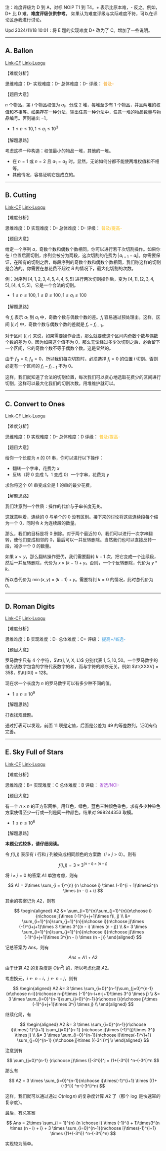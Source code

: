 注：难度评级为 D 到 A，对标 NOIP T1 到 T4。+ 表示比原本难，- 反之。例如，D+ 比 D 难。**难度评级仅供参考。** 如果认为难度评级与实际难度不符，可以在评论区@我进行讨论。

Upd 2024/11/18 10:01：将 E 题的实现难度 D+ 改为了 C。增加了一些说明。

----

<!--
FE4C61
F39C11
FFC116
52C41A
3498DB
9D3DCF
0E1D69
-->

## A. Ballon

[Link-CF](https://codeforces.com/contest/998/problem/A)
[Link-Luogu](https://www.luogu.com.cn/problem/CF998A)

【难度分析】

思维难度：D-
实现难度：D-
总体难度：D-
评级：<font color = F39C11> 普及- </font>

【题目大意】

$n$ 个物品，第 $i$ 个物品权值为 $a_i$，分成 $2$ 堆，每堆至少有 $1$ 个物品，并且两堆的权值和不相等。如果存在一种分法，输出任意一种分法中，任意一堆的物品数量与物品编号。否则输出 $-1$。

- $1 \leq n \leq 10, 1 \leq a_i \leq 10^3$

【解题思路】

考虑这样一种构造：权值最小的物品一堆，其他的一堆。

- 在 $n = 1$ 或 $n = 2$ 且 $a_1 = a_2$ 时。显然，无论如何分都不能使两堆权值和不相等。
- 其他情况，容易证明它是成立的。

----

## B. Cutting

[Link-CF](https://codeforces.com/contest/998/problem/B)
[Link-Luogu](https://www.luogu.com.cn/problem/CF998B)

【难度分析】

思维难度：D
实现难度：D-
总体难度：D-
评级：<font color = FFC116> 普及/提高- </font>

【题目大意】

给定一个序列 $a$，奇数个数和偶数个数相同。你可以进行若干次切割操作。如果你在 $i$ 位置后面切割，序列会被分为两段，这次切割的花费为 $\lvert a_{i + 1} - a_i \rvert$。你需要保证，在所有的切割之后，每段序列的奇数个数和偶数个数相同，我们称这样的切割是合法的。你需要在总花费不超过 $B$ 的情况下，最大化切割的次数。

例：对序列 $[4, 1, 2, 3, 4, 5, 4, 4, 5, 5]$ 进行两次切割操作后，变为 $[4, 1], [2, 3, 4, 5], [4, 4, 5, 5]$，它是一个合法的切割。

- $1 \leq n \leq 100, 1 \leq B \leq 100, 1 \leq a_i \leq 100$

【解题思路】

令 $f_i$ 表示 $a_1$ 到 $a_i$ 中，奇数个数与偶数个数的差。$f_i$ 容易通过预处理出。这样，区间 $[l, r]$ 中，奇数个数与偶数个数的差就是 $f_r - f_{l - 1}$。

对于区间 $[l, r]$ 来说，如果需要操作合法，那么就要使这个区间内奇数个数与偶数个数的差为 $0$。因为如果这个值不为 $0$，那么无论经过多少次切割之后，必会留下一个区间，它的奇数个数不等于偶数个数。这是显然的。

由于 $f_0 = 0, f_n = 0$，所以我们每次切割时，必须选择 $f_i = 0$ 的位置 $i$ 切割。否则必定有一个区间的 $f_r - f_{l - 1}$ 不为 $0$。

这样，我们就知道了合法的切割位置，每次我们可以贪心地选取花费少的区间进行切割，这样可以最大化我们的切割次数。用堆维护就可以。

----

## C. Convert to Ones

[Link-CF](https://codeforces.com/contest/998/problem/C)
[Link-Luogu](https://www.luogu.com.cn/problem/CF997A)

【难度分析】

思维难度：D
实现难度：D-
总体难度：D
评级：<font color = FFC116> 普及/提高- </font>

【题目大意】    

给你一个长度为 $n$ 的 $01$ 串，你可以进行以下操作：

- 翻转一个字串，花费为 $x$
- 反转（将 $0$ 变成 $1$，$1$ 变成 $0$）一个字串，花费为 $y$

求你将这个 $01$ 串变成全是 $1$ 的串的最少花费。

【解题思路】

我们注意到一个性质：操作的代价与子串长度无关。

这就意味着，连续的 $0$ 与单个的 $0$ 没有区别。接下来的讨论将这些连续段每个缩为一个 $0$，同时令 $k$ 为连续段的数量。

那么，我们的目标是将 $0$ 删除。对于两个最近的 $0$，我们可以进行一次字串翻转，使他们变成相邻的 $0$，最后可以一并反转删除。当然我们也可以直接反转一段，减少一个 $0$ 的数量。

如果 $x < y$，那么翻转操作更优，我们需要翻转 $k - 1$ 次，把它变成一个连续段，然后一并反转删除，代价为 $x \times (k - 1) + y$。否则，一个个反转删除，代价为 $y * k$。

所以总代价为 $\min(x, y) \times (k - 1) + y$。需要特判 $k = 0$ 的情况，此时总代价为 $0$。

-----

## D. Roman Digits

[Link-CF](https://codeforces.com/contest/998/problem/D)
[Link-Luogu](https://www.luogu.com.cn/problem/CF997B)

【难度分析】

思维难度：B
实现难度：D-
总体难度：C+
评级：<font color = 3498DB> 提高+/省选- </font>
 
【题目大意】

罗马数字只有 $4$ 个字符，$\tt{I, V, X, L}$ 分别代表 $1, 5, 10, 50$。一个罗马数字的值为该数字包含的字符代表数字的和，而与字符的顺序无关。例如 $\tt{XXXV} = 35$，$\tt{IXI} = 12$。

现在求一个长度为 $n$ 的罗马数字可以有多少种不同的值。

- $1 \leq n \leq 10^9$

【解题思路】

打表找规律题。

通过打表可以发现，前面 $11$ 项是定值，后面是公差为 $49$ 的等差数列。证明有待完善。

----

## E. Sky Full of Stars

[Link-CF](https://codeforces.com/contest/998/problem/E)
[Link-Luogu](https://www.luogu.com.cn/problem/CF997C)

【难度分析】

思维难度：B+
实现难度：C
总体难度：B
评级：<font color = 9D3DCF> 省选/NOI- </font>

【题目大意】

有一个 $n \times n$ 的正方形网格。用红色，绿色，蓝色三种颜色染色，求有多少种染色方案使得至少一行或一列是同一种颜色。结果对 $998244353$ 取模。

- $1 \leq n \leq 10 ^ 6$

【解题思路】

**本题公式较多，请仔细阅读。**

令 $f(i, j)$ 表示有 $i$ 行和 $j$ 列被染成相同颜色的方案数（$i \times j > 0$）。则有

$$
f(i, j) = 3 \times 3^{(n - i) \times (n - j)} 
$$

将 $i \times j = 0$ 的答案 $A1$ 单独考虑，则有

$$
A1 = 2\times \sum_{i = 1}^{n} {n \choose i} \times (-1)^{i + 1}\times3^{n \times (n - i) + i}
$$

其余的答案记为 $A2$，则有

$$
\begin{aligned}
A2 &= \sum_{i=1}^{n}\sum_{j=1}^{n}{n\choose i}{n\choose j}\times (-1)^{i+j+1}\times f(i, j) \\ 
&= \sum_{i=1}^{n}\sum_{j=1}^{n}{n\choose i}{n\choose j}\times (-1)^{i+j+1}\times 3 \times 3^{(n - i) \times (n - j)} \\ 
&= 3 \times \sum_{i=1}^{n}\sum_{j=1}^{n}{n\choose i}{n\choose j}\times (-1)^{i+j+1}\times 3^{(n - i) \times (n - j)} 
\end{aligned}
$$

记总答案为 $Ans$，则有

$$
Ans = A1 + A2
$$

由于计算 $A2$ 的复杂度是 $O(n ^ 2)$ 的，所以考虑化简 $A2$。

考虑换元，$i\gets n - i$，$j \gets n - j$，则有

$$
\begin{aligned}
A2 &= 3 \times \sum_{i=0}^{n-1}\sum_{j=0}^{n-1}{n\choose n-i}{n\choose n-j}\times (-1)^{n-i+n-j+1}\times 3^{i \times j} \\
&= 3 \times \sum_{i=0}^{n-1}\sum_{j=0}^{n-1}{n\choose i}{n\choose j}\times (-1)^{i+j+1}\times 3^{i \times j} \\
\end{aligned}
$$

继续化简，有

$$
\begin{aligned}
A2 &= 3 \times \sum_{i=0}^{n-1}{n\choose i}\times(-1)^{i+1} \sum_{j=0}^{n-1} {n\choose j}\times (-1)^{j}\times 3^{i \times j} \\
&= 3 \times \sum_{i=0}^{n-1}{n\choose i}\times(-1)^{i+1} \sum_{j=0}^{n-1} {n\choose j}\times ({-3^i})^j \\
\end{aligned}
$$

注意到有

$$
\sum_{j=0}^{n-1} {n\choose j}\times ({-3^i})^j = (1+(-3^i)) ^n-(-3^i)^n
$$

那么有

$$
A2 = 3 \times \sum_{i=0}^{n-1}{n\choose i}\times(-1)^{i+1} \times ((1+(-3^i)) ^n-(-3^i)^n) 
$$

这样，我们就可以通过通过 $O(n\log n)$ 的复杂度计算 $A2$ 了（那个 $\log$ 是快速幂的复杂度）。

最后，有总答案

$$
Ans = 2\times \sum_{i = 1}^{n} {n \choose i} \times (-1)^{i + 1}\times3^{n \times (n - i) + i} + 3 \times \sum_{i=0}^{n-1}{n\choose i}\times(-1)^{i+1} \times ((1+(-3^i)) ^n-(-3^i)^n) 
$$

实现较为简单。